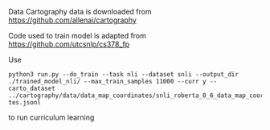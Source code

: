 Data Cartography data is downloaded from https://github.com/allenai/cartography

Code used to train model is adapted from https://github.com/utcsnlp/cs378_fp

Use 
```
python3 run.py --do_train --task nli --dataset snli --output_dir ./trained_model_nli/ --max_train_samples 11000 --curr y --carto_dataset ../cartography/data/data_map_coordinates/snli_roberta_0_6_data_map_coordina
tes.jsonl
```
to run curriculum learning

